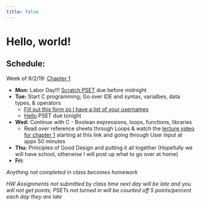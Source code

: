```yaml
---
title: false
---
```


# Hello, world!

## Schedule:

Week of 9/2/19: [Chapter 1](curriculum/1)
  - **Mon:** Labor Day!!!  [Scratch PSET](https://docs.cs50.net/2019/ap/problems/scratch/scratch.html) due before midnight
  - **Tue:** Start C programming; Go over IDE and syntax, varialbes, data types, & operators
    - [Fill out this form so I have a list of your usernames](https://forms.microsoft.com/Pages/ResponsePage.aspx?id=pzkNu6tRKkuypSiSsDYamccaKXZ-XoNApSiIBzYo6sNURFhEWVNXQjI4VUxUNVZCTkcxNVBQVENMNy4u)
    - [Hello](https://docs.cs50.net/2019/ap/problems/hello/hello.html) PSET due tonight
  - **Wed:** Continue with C - Boolean expressions, loops, functions, libraries
    - Read over reference sheets through Loops & watch the [lecture video for chapter 1](https://video.cs50.net/2018/fall/lectures/1?t=15m58s) starting at this link and going through User Input at appx 50 minutes
  - **Thu:** Principles of Good Design and putting it all together (Hopefully we will have school, otherwise I will post up what to go over at home)
  - **Fri:** 

  *Anything not completed in class becomes homework*

  *HW Assignments not submitted by class time next day will be late and you will not get points; PSETs not turned in will be counted off 5 points/percent each day they are late*

<!-- This is CS50 AP, Harvard University's introduction to the intellectual enterprises of computer science and the art of programming for students in high school, which satisfies the College Board's AP CS Principles curriculum framework.

<iframe src="https://www.youtube.com/embed/tZxLMIk_SaY?playlist=GAB6Gm7pTTA"></iframe> -->
